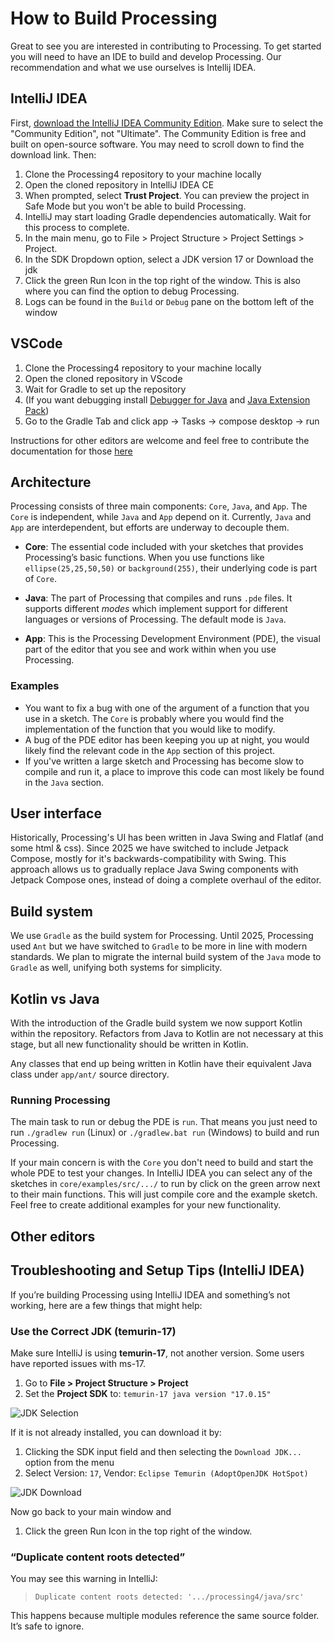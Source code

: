 # How to Build Processing

Great to see you are interested in contributing to Processing. To get started you will need to have an IDE to build and develop Processing. Our recommendation and what we use ourselves is Intellij IDEA.

## IntelliJ IDEA

First, [download the IntelliJ IDEA Community Edition](https://www.jetbrains.com/idea/download/). Make sure to select the "Community Edition", not "Ultimate". The Community Edition is free and built on open-source software. You may need to scroll down to find the download link. Then:

1. Clone the Processing4 repository to your machine locally
1. Open the cloned repository in IntelliJ IDEA CE
1. When prompted, select **Trust Project**. You can preview the project in Safe Mode but you won't be able to build Processing.
1. IntelliJ may start loading Gradle dependencies automatically. Wait for this process to complete.
1. In the main menu, go to File > Project Structure > Project Settings > Project.
1. In the SDK Dropdown option, select a JDK version 17 or Download the jdk
1. Click the green Run Icon in the top right of the window. This is also where you can find the option to debug Processing. 
1. Logs can be found in the `Build` or `Debug` pane on the bottom left of the window


## VSCode
1. Clone the Processing4 repository to your machine locally
1. Open the cloned repository in VScode
1. Wait for Gradle to set up the repository
1. (If you want debugging install [Debugger for Java](https://marketplace.visualstudio.com/items?itemName=vscjava.vscode-java-debug) and [Java Extension Pack](https://marketplace.visualstudio.com/items?itemName=vscjava.vscode-java-pack)) 
1. Go to the Gradle Tab and click app -> Tasks -> compose desktop -> run

Instructions for other editors are welcome and feel free to contribute the documentation for those [here](#other-editors)


## Architecture
Processing consists of three main components: `Core`, `Java`, and `App`. The `Core` is independent, while `Java` and `App` depend on it. Currently, `Java` and `App` are interdependent, but efforts are underway to decouple them.

- **Core**: The essential code included with your sketches that provides Processing’s basic functions. When you use functions like `ellipse(25,25,50,50)` or `background(255)`, their underlying code is part of `Core`.

- **Java**: The part of Processing that compiles and runs `.pde` files. It supports different *modes* which implement support for different languages or versions of Processing. The default mode is `Java`.

- **App**: This is the Processing Development Environment (PDE), the visual part of the editor that you see and work within when you use Processing.


### Examples

- You want to fix a bug with one of the argument of a function that you use in a sketch. The `Core` is probably where you would find the implementation of the function that you would like to modify.
- A bug of the PDE editor has been keeping you up at night, you would likely find the relevant code in the `App` section of this project.
- If you've written a large sketch and Processing has become slow to compile and run it, a place to improve this code can most likely be found in the `Java` section.

## User interface
Historically, Processing's UI has been written in Java Swing and Flatlaf (and some html & css). Since 2025 we have switched to include Jetpack Compose, mostly for it's backwards-compatibility with Swing. This approach allows us to gradually replace Java Swing components with Jetpack Compose ones, instead of doing a complete overhaul of the editor.

## Build system

We use `Gradle` as the build system for Processing. Until 2025, Processing used `Ant` but we have switched to `Gradle` to be more in line with modern standards. We plan to migrate the internal build system of the `Java` mode to `Gradle` as well, unifying both systems for simplicity.

## Kotlin vs Java
With the introduction of the Gradle build system we now support Kotlin within the repository. Refactors from Java to Kotlin are not  necessary at this stage, but all new functionality should be written in Kotlin.

Any classes that end up being written in Kotlin have their equivalent Java class under `app/ant/` source directory. 

### Running Processing

The main task to run or debug the PDE is `run`. That means you just need to run `./gradlew run` (Linux) or `./gradlew.bat run` (Windows) to build and run Processing.

If your main concern is with the `Core` you don't need to build and start the whole PDE to test your changes. In IntelliJ IDEA you can select any of the sketches in `core/examples/src/.../` to run by click on the green arrow next to their main functions. This will just compile core and the example sketch. Feel free to create additional examples for your new functionality.

## Other editors

## Troubleshooting and Setup Tips (IntelliJ IDEA)

If you’re building Processing using IntelliJ IDEA and something’s not working, here are a few things that might help:

### Use the Correct JDK (temurin-17)

Make sure IntelliJ is using **temurin-17**, not another version. Some users have reported issues with ms-17.

1. Go to **File > Project Structure > Project**
2. Set the **Project SDK** to:    `temurin-17 java version "17.0.15"`

![JDK Selection](https://github.com/user-attachments/assets/fc1dd103-c5a9-49e3-be50-40be6d025173)

If it is not already installed, you can download it by:
1. Clicking the SDK input field and then selecting the `Download JDK...` option from the menu
2. Select Version: `17`, Vendor: `Eclipse Temurin (AdoptOpenJDK HotSpot)`


![JDK Download](https://github.com/user-attachments/assets/5f789263-a936-4b1f-ba4b-485924a06a18)

Now go back to your main window and
1. Click the green Run Icon in the top right of the window.


### “Duplicate content roots detected”

You may see this warning in IntelliJ:

> `Duplicate content roots detected: '.../processing4/java/src'`

This happens because multiple modules reference the same source folder. It’s safe to ignore.


